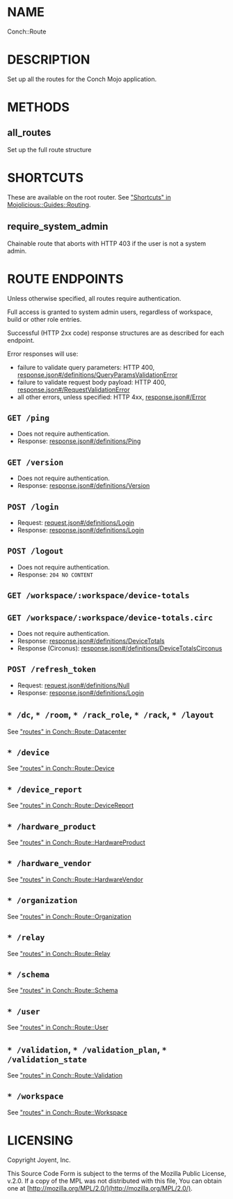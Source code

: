 # NAME

Conch::Route

# DESCRIPTION

Set up all the routes for the Conch Mojo application.

# METHODS

## all\_routes

Set up the full route structure

# SHORTCUTS

These are available on the root router. See ["Shortcuts" in Mojolicious::Guides::Routing](https://metacpan.org/pod/Mojolicious%3A%3AGuides%3A%3ARouting#shortcuts).

## require\_system\_admin

Chainable route that aborts with HTTP 403 if the user is not a system admin.

# ROUTE ENDPOINTS

Unless otherwise specified, all routes require authentication.

Full access is granted to system admin users, regardless of workspace, build or other role
entries.

Successful (HTTP 2xx code) response structures are as described for each endpoint.

Error responses will use:

- failure to validate query parameters: HTTP 400, [response.json#/definitions/QueryParamsValidationError](../json-schema/response.json#/definitions/QueryParamsValidationError)
- failure to validate request body payload: HTTP 400, [response.json#/RequestValidationError](../json-schema/response.json#/RequestValidationError)
- all other errors, unless specified: HTTP 4xx, [response.json#/Error](../json-schema/response.json#/Error)

## `GET /ping`

- Does not require authentication.
- Response: [response.json#/definitions/Ping](../json-schema/response.json#/definitions/Ping)

## `GET /version`

- Does not require authentication.
- Response: [response.json#/definitions/Version](../json-schema/response.json#/definitions/Version)

## `POST /login`

- Request: [request.json#/definitions/Login](../json-schema/request.json#/definitions/Login)
- Response: [response.json#/definitions/Login](../json-schema/response.json#/definitions/Login)

## `POST /logout`

- Does not require authentication.
- Response: `204 NO CONTENT`

## `GET /workspace/:workspace/device-totals`

## `GET /workspace/:workspace/device-totals.circ`

- Does not require authentication.
- Response: [response.json#/definitions/DeviceTotals](../json-schema/response.json#/definitions/DeviceTotals)
- Response (Circonus): [response.json#/definitions/DeviceTotalsCirconus](../json-schema/response.json#/definitions/DeviceTotalsCirconus)

## `POST /refresh_token`

- Request: [request.json#/definitions/Null](../json-schema/request.json#/definitions/Null)
- Response: [response.json#/definitions/Login](../json-schema/response.json#/definitions/Login)

## `* /dc`, `* /room`, `* /rack_role`, `* /rack`, `* /layout`

See ["routes" in Conch::Route::Datacenter](../modules/Conch%3A%3ARoute%3A%3ADatacenter#routes)

## `* /device`

See ["routes" in Conch::Route::Device](../modules/Conch%3A%3ARoute%3A%3ADevice#routes)

## `* /device_report`

See ["routes" in Conch::Route::DeviceReport](../modules/Conch%3A%3ARoute%3A%3ADeviceReport#routes)

## `* /hardware_product`

See ["routes" in Conch::Route::HardwareProduct](../modules/Conch%3A%3ARoute%3A%3AHardwareProduct#routes)

## `* /hardware_vendor`

See ["routes" in Conch::Route::HardwareVendor](../modules/Conch%3A%3ARoute%3A%3AHardwareVendor#routes)

## `* /organization`

See ["routes" in Conch::Route::Organization](../modules/Conch%3A%3ARoute%3A%3AOrganization#routes)

## `* /relay`

See ["routes" in Conch::Route::Relay](../modules/Conch%3A%3ARoute%3A%3ARelay#routes)

## `* /schema`

See ["routes" in Conch::Route::Schema](../modules/Conch%3A%3ARoute%3A%3ASchema#routes)

## `* /user`

See ["routes" in Conch::Route::User](../modules/Conch%3A%3ARoute%3A%3AUser#routes)

## `* /validation`, `* /validation_plan`, `* /validation_state`

See ["routes" in Conch::Route::Validation](../modules/Conch%3A%3ARoute%3A%3AValidation#routes)

## `* /workspace`

See ["routes" in Conch::Route::Workspace](../modules/Conch%3A%3ARoute%3A%3AWorkspace#routes)

# LICENSING

Copyright Joyent, Inc.

This Source Code Form is subject to the terms of the Mozilla Public License,
v.2.0. If a copy of the MPL was not distributed with this file, You can obtain
one at [http://mozilla.org/MPL/2.0/](http://mozilla.org/MPL/2.0/).
